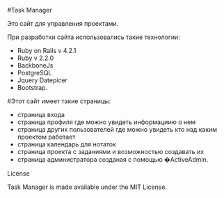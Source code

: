 #Task Manager

Это сайт для управления проектами.

При разработки сайта использовались такие технологии:
- Ruby on Rails v 4.2.1
- Ruby v 2.2.0 
- BackboneJs
- PostgreSQL
- Jquery Datepicer
- Bootstrap.

#Этот сайт имеет такие страницы:
- страница входа
- страница профиля где можно увидеть информациию о нем
- страница других пользователей где можно увидеть кто над каким проектом работает
- страница календарь для нотаток
- страница проекта с заданиями и возможностью создавать их 
- страница администратора созданая с помощью �ActiveAdmin.


License

Task Manager is made available under the MIT License.

